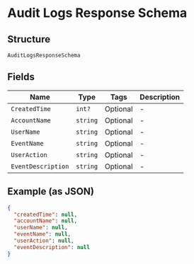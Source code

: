 
# Audit Logs Response Schema

## Structure

`AuditLogsResponseSchema`

## Fields

| Name | Type | Tags | Description |
|  --- | --- | --- | --- |
| `CreatedTime` | `int?` | Optional | - |
| `AccountName` | `string` | Optional | - |
| `UserName` | `string` | Optional | - |
| `EventName` | `string` | Optional | - |
| `UserAction` | `string` | Optional | - |
| `EventDescription` | `string` | Optional | - |

## Example (as JSON)

```json
{
  "createdTime": null,
  "accountName": null,
  "userName": null,
  "eventName": null,
  "userAction": null,
  "eventDescription": null
}
```

